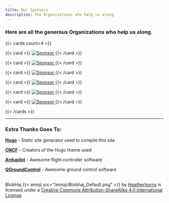 ```yaml
---
title: Our Sponsors
description: The Organizations who help us along.
---
```


### Here are all the generous Organizations who help us along.

{{< cards count=4 >}}

{{< card >}}
[ ![Sponsor](/img/sponsors/dupont.svg) ](https://www.dupont.ca/)
{{< /card >}}

{{< card >}}
[ ![Sponsor](/img/sponsors/hts.svg) ](https://www.hts.com/)
{{< /card >}}

{{< card >}}
[ ![Sponsor](/img/sponsors/ceed.svg) ](https://ceed-uottawa.ca/)
{{< /card >}}

{{< card >}}
[ ![Sponsor](/img/sponsors/eef.svg) ](https://www.uottawa.ca/faculty-engineering/student-experience/funding-student-initiatives)
{{< /card >}}

{{< card >}}
[ ![Sponsor](/img/sponsors/rhystone.svg) ](https://www.rhystone.com/)
{{< /card >}}

{{< card >}}
[ ![Sponsor](/img/sponsors/tmotor.svg) ](https://store.tmotor.com/)
{{< /card >}}


{{< /cards >}}

 ---
 
 ### Extra Thanks Goes To:
 
 [**Hugo**](https://gohugo.io/) - Static site generator used to compile this site
 
 [**CNCF**](https://www.cncf.io/) - Creators of the Hugo theme used
 
 [**Ardupilot**](https://ardupilot.org/) - Awesome flight controller software
 
  [**QGroundControl**](https://qgroundcontrol.com/) - Awesome ground control software

<span xmlns:dct="http://purl.org/dc/terms/" property="dct:title"><br>BlobHaj {{< emoji src="/emoji/Blobhaj_Default.png" >}}</span> by <a xmlns:cc="http://creativecommons.org/ns#" href="https://Heatherhorns.com" property="cc:attributionName" rel="cc:attributionURL">Heatherhorns</a> is licensed under a <a rel="license" href="http://creativecommons.org/licenses/by-sa/4.0/">Creative Commons Attribution-ShareAlike 4.0 International License</a>.
